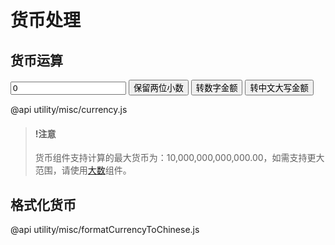 ﻿# 货币处理

## 货币运算

<input type="text" id="currency_input" value="0" />
<input type="button" value="保留两位小数" onclick="document.getElementById('currency_result').innerHTML = Currency.round(+document.getElementById('currency_input').value)" />
<input type="button" value="转数字金额" onclick="document.getElementById('currency_result').innerHTML = Currency.toString(+document.getElementById('currency_input').value)" />
<input type="button" value="转中文大写金额" onclick="document.getElementById('currency_result').innerHTML = Currency.toChinese(+document.getElementById('currency_input').value)" />
<span id="currency_result"></span>

@api utility/misc/currency.js

> #### !注意
> 货币组件支持计算的最大货币为：10,000,000,000,000.00，如需支持更大范围，请使用[大数](bigNumber.html)组件。

## 格式化货币

@api utility/misc/formatCurrencyToChinese.js
